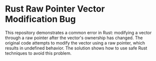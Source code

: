 # Rust Raw Pointer Vector Modification Bug
This repository demonstrates a common error in Rust: modifying a vector through a raw pointer after the vector's ownership has changed.  The original code attempts to modify the vector using a raw pointer, which results in undefined behavior. The solution shows how to use safe Rust techniques to avoid this problem.